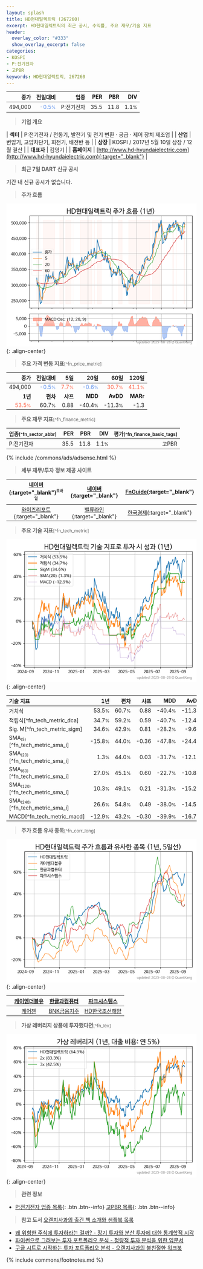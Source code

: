 ```yaml
---
layout: splash
title: HD현대일렉트릭 (267260)
excerpt: HD현대일렉트릭의 최근 공시, 수익률, 주요 재무/기술 지표
header:
  overlay_color: "#333"
  show_overlay_excerpt: false
categories:
- KOSPI
- P:전기전자
- 고PBR
keywords: HD현대일렉트릭, 267260
---
```


| **종가** | **전일대비** | **업종** | **PER** | **PBR** | **DIV** |
| -------: | -----------: | -------: | ------: | ------: | ------: |
| 494,000 | <span style="color: cornflowerblue">-0.5<small>%</small></span> | P:전기전자 | 35.5 | 11.8 | 1.1<small>%</small> |

<!-- more -->


> **기업 개요**<a id="company"></a>

| <span style="white-space:nowrap;">**섹터**</span> | P:전기전자 / 전동기, 발전기 및 전기 변환 · 공급 · 제어 장치 제조업 |
| <span style="white-space:nowrap;">**산업**</span> | 변압기, 고압차단기, 회전기, 배전반 등 |
| <span style="white-space:nowrap;">**상장**</span> | KOSPI / 2017년 5월 10일 상장 / 12월 결산 |
| <span style="white-space:nowrap;">**대표자**</span> | 김영기 |
| <span style="white-space:nowrap;">**홈페이지**</span> | [http://www.hd-hyundaielectric.com](http://www.hd-hyundaielectric.com){:target="_blank"} |


> **최근 7일 DART 신규 공시**<a id="dart"></a>

기간 내 신규 공시가 없습니다.


> **주가 흐름**<a id="price"></a>

![267260](/stock/images/267260.png){: .align-center}


> **주요 가격 변동 지표**<small>[^fn_price_metric]</small>

| **종가** | **전일대비** | **5일** | **20일** | **60일** | **120일** |
| -------: | -----------: | ------: | -------: | -------: | --------: |
| 494,000 | <span style="color: cornflowerblue">-0.5<small>%</small></span> | <span style="color: tomato">7.7<small>%</small></span> | <span style="color: cornflowerblue">-0.6<small>%</small></span> | <span style="color: tomato">30.7<small>%</small></span> | <span style="color: tomato">41.1<small>%</small></span> |
| **1년** | **편차** | **샤프** | **MDD** | **AvDD** | **MARr** |
| <span style="color: tomato">53.5<small>%</small></span> | 60.7<small>%</small> | 0.88 | -40.4<small>%</small> | -11.3<small>%</small> | -1.3 |


> **주요 재무 지표**<small>[^fn_finance_metric]</small>

| **업종**<small>[^fn_sector_abbr]</small> | **PER** | **PBR** | **DIV** | **평가**<small>[^fn_finance_basic_tags]</small> |
| :--------------------------------------- | ------: | ------: | ------: | ----------------------------------------------: |
| P:전기전자 | 35.5 | 11.8 | 1.1<small>%</small> | 고PBR |



{% include /commons/ads/adsense.html %}

> **세부 재무/투자 정보 제공 사이트**

| [네이버](https://m.stock.naver.com/domestic/stock/267260/finance/summary){:target="_blank"}<sup><small>모바일</small></sup> | [네이버](https://finance.naver.com/item/coinfo.naver?code=267260){:target="_blank"} | [FnGuide](https://comp.fnguide.com/SVO2/ASP/SVD_Invest.asp?gicode=A267260&MenuYn=Y){:target="_blank"} |
| :---: | :---: | :---: |
| [와이즈리포트](https://comp.wisereport.co.kr/company/c1040001.aspx?cmp_cd=267260){:target="_blank"} | [밸류라인](https://www.valueline.co.kr/finance/summary/267260){:target="_blank"} | [한국경제](https://markets.hankyung.com/stock/267260/financial-summary){:target="_blank"} |


> **주요 기술 지표**<small>[^fn_tech_metric]</small>


![267260](/stock/images/267260_tech.png){: .align-center}

| **기술 지표** | **1년** | **편차** | **샤프** | **MDD** | **AvDD** |
| :------------ | ------: | -----------: | -------: | ------: | -------: |
| 거치식 | 53.5<small>%</small> | 60.7<small>%</small> | 0.88 | -40.4<small>%</small> | -11.3<small>%</small> |
| 적립식[^fn_tech_metric_dca] | 34.7<small>%</small> | 59.2<small>%</small> | 0.59 | -40.7<small>%</small> | -12.4<small>%</small> |
| Sig. M[^fn_tech_metric_sigm] | 34.6<small>%</small> | 42.9<small>%</small> | 0.81 | -28.2<small>%</small> | -9.6<small>%</small> |
| SMA<small><sub>(5)</sub></small>[^fn_tech_metric_sma_i] | -15.8<small>%</small> | 44.0<small>%</small> | -0.36 | -47.8<small>%</small> | -24.4<small>%</small> |
| SMA<small><sub>(20)</sub></small>[^fn_tech_metric_sma_i] | 1.3<small>%</small> | 44.0<small>%</small> | 0.03 | -31.7<small>%</small> | -12.1<small>%</small> |
| SMA<small><sub>(60)</sub></small>[^fn_tech_metric_sma_i] | 27.0<small>%</small> | 45.1<small>%</small> | 0.60 | -22.7<small>%</small> | -10.8<small>%</small> |
| SMA<small><sub>(120)</sub></small>[^fn_tech_metric_sma_i] | 10.3<small>%</small> | 49.1<small>%</small> | 0.21 | -31.3<small>%</small> | -15.2<small>%</small> |
| SMA<small><sub>(240)</sub></small>[^fn_tech_metric_sma_i] | 26.6<small>%</small> | 54.8<small>%</small> | 0.49 | -38.0<small>%</small> | -14.5<small>%</small> |
| MACD[^fn_tech_metric_macd] | -12.9<small>%</small> | 43.2<small>%</small> | -0.30 | -39.9<small>%</small> | -16.7<small>%</small> |


> **주가 흐름 유사 종목**<a id="corr"></a><small>[^fn_corr_long]</small>

![267260](/stock/images/267260_corr.png){: .align-center}

|       | [케이엠더블유](/032500/) | [한글과컴퓨터](/030520/) | [파크시스템스](/140860/) |
| :---: | :------------------------------------: | :------------------------------------: | :------------------------------------: |
|       | [케어젠](/214370/) | [BNK금융지주](/138930/) | [HD한국조선해양](/009540/) |


> **가상 레버리지 상품에 투자했다면**<a id="2x"></a><small>[^fn_lev]</small>

![267260](/stock/images/267260_2x.png){: .align-center}


> **관련 정보**

- [P:전기전자 업종 목록](/stats/sector/kospi_업종_전기전자_종목/){: .btn .btn--info} [고PBR 목록](/fn/fn_high_pbr/){: .btn .btn--info}

> **참고 도서** [오렌지사과의 출간 책 소개와 샘플북 목록](https://kongdori.tistory.com/691)

- [왜 위험한 주식에 투자하라는 걸까? - 장기 투자와 분산 투자에 대한 통계학적 시각](https://kongdori.tistory.com/421)
- [파이썬으로 그려보는 투자 포트폴리오 분석  - 정량적 투자 분석을 위한 입문서](https://kongdori.tistory.com/643)
- [구글 시트로 시작하는 투자 포트폴리오 분석 - 오렌지사과의 불친절한 워크북](https://kongdori.tistory.com/449)


{% include commons/footnotes.md %}